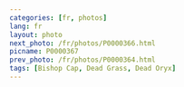 ```yaml
---
categories: [fr, photos]
lang: fr
layout: photo
next_photo: /fr/photos/P0000366.html
picname: P0000367
prev_photo: /fr/photos/P0000364.html
tags: [Bishop Cap, Dead Grass, Dead Oryx]
---
```

